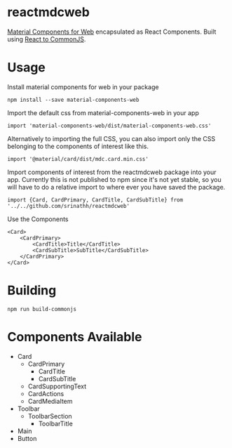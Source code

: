 reactmdcweb
===========
[Material Components for Web](https://github.com/material-components/material-components-web)
encapsulated as React Components. Built using [React to CommonJS](https://github.com/goncalvesjoao/react-to-commonJS).

Usage
=====

Install material components for web in your package
```
npm install --save material-components-web
```

Import the default css from material-components-web in your app
```
import 'material-components-web/dist/material-components-web.css'
```

Alternatively to importing the full CSS, you can also import 
only the CSS belonging to the components of interest like this.
```
import '@material/card/dist/mdc.card.min.css'
```

Import components of interest from the reactmdcweb package into 
your app. Currently this is not published to npm since it's not 
yet stable, so you will have to do a relative import to where
ever you have saved the package.
```
import {Card, CardPrimary, CardTitle, CardSubTitle} from '../../github.com/srinathh/reactmdcweb' 
```

Use the Components
```
<Card>
    <CardPrimary>
        <CardTitle>Title</CardTitle>
        <CardSubTitle>SubTitle</CardSubTitle>
    </CardPrimary>
</Card>
```

Building
========
```
npm run build-commonjs
```

Components Available
====================
- Card
  - CardPrimary
    - CardTitle
    - CardSubTitle
  - CardSupportingText
  - CardActions
  - CardMediaItem
- Toolbar
  - ToolbarSection
    - ToolbarTitle
- Main
- Button